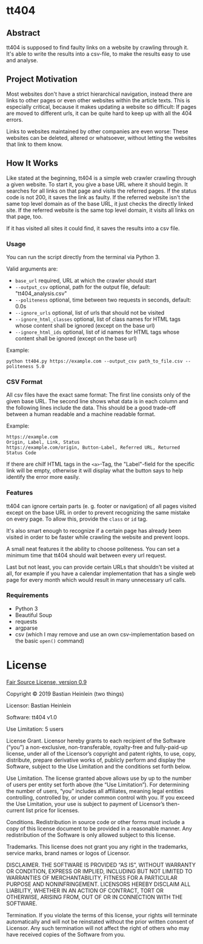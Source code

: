 # tt404
## Abstract
tt404 is supposed to find faulty links on a website by crawling through it. It's able to write the results into a csv-file, to make the results easy to use and analyse. 
## Project Motivation
Most websites don't have a strict hierarchical navigation, instead there are links to other pages or even other websites within the article texts. This is especially critical, because it makes updating a website so difficult: If pages are moved to different urls, it can be quite hard to keep up with all the 404 errors. 

Links to websites maintained by other companies are even worse: These websites can be deleted, altered or whatsoever, without letting the websites that link to them know. 

## How It Works
Like stated at the beginning, tt404 is a simple web crawler crawling through a given website. To start it, you give a base URL where it should begin. It searches for all links on that page and visits the referred pages. If the status code is not 200, it saves the link as faulty. If the referred website isn't the same top level domain as of the base URL, it just checks the directly linked site. If the referred website is the same top level domain, it visits all links on that page, too. 

If it has visited all sites it could find, it saves the results into a csv file. 

### Usage
You can run the script directly from the terminal via Python 3.

Valid arguments are: 
- ```base_url``` required, URL at which the crawler should start
- ```--output_csv``` optional, path for the output file, default: "tt404_analysis.csv"
- ```--politeness``` optional, time between two requests in seconds, default: 0.0s
- ```--ignore_urls``` optional, list of urls that should not be visited
- ```--ignore_html_classes``` optional, list of class names for HTML tags whose content shall be ignored (except on the base url)
- ```--ignore_html_ids``` optional, list of id names for HTML tags whose content shall be ignored (except on the base url)

Example: 
``` 
python tt404.py https://example.com --output_csv path_to_file.csv --politeness 5.0
```

### CSV Format
All csv files have the exact same format: The first line consists only of the given base URL. The second line shows what data is in each column and the following lines include the data. This should be a good trade-off between a human readable and a machine readable format. 

Example: 
```
https://example.com 
Origin, Label, Link, Status
https://example.com/origin, Button-Label, Referred URL, Returned Status Code
```

If there are chilf HTML tags in the ```<a>```-Tag, the "Label"-field for the specific link will be empty, otherwise it will display what the button says to help identify the error more easily. 

### Features
tt404 can ignore certain parts (e. g. footer or navigation) of all pages visited except on the base URL in order to prevent recognizing the same mistake on every page. To allow this, provide the ```class``` or ```id``` tag. 

It's also smart enough to recognize if a certain page has already been visited in order to be faster while crawling the website and prevent loops. 

A small neat features it the ability to choose politeness. You can set a minimum time that tt404 should wait between every url request. 

Last but not least, you can provide certain URLs that shouldn't be visited at all, for example if you have a calendar implementation that has a single web page for every month which would result in many unnecessary url calls. 

### Requirements 
- Python 3
- Beautiful Soup
- requests
- argparse
- csv (which I may remove and use an own csv-implementation based on the basic ```open()``` command)

# License
[Fair Source License, version 0.9](https://fair.io/v0.9.txt)

Copyright © 2019 Bastian Heinlein (two things)

Licensor: Bastian Heinlein

Software: tt404 v1.0 

Use Limitation: 5 users

License Grant. Licensor hereby grants to each recipient of the Software (“you”) a non-exclusive, non-transferable, royalty-free and fully-paid-up license, under all of the Licensor’s copyright and patent rights, to use, copy, distribute, prepare derivative works of, publicly perform and display the Software, subject to the Use Limitation and the conditions set forth below.

Use Limitation. The license granted above allows use by up to the number of users per entity set forth above (the “Use Limitation”). For determining the number of users, “you” includes all affiliates, meaning legal entities controlling, controlled by, or under common control with you. If you exceed the Use Limitation, your use is subject to payment of Licensor’s then-current list price for licenses.

Conditions. Redistribution in source code or other forms must include a copy of this license document to be provided in a reasonable manner. Any redistribution of the Software is only allowed subject to this license.

Trademarks. This license does not grant you any right in the trademarks, service marks, brand names or logos of Licensor.

DISCLAIMER. THE SOFTWARE IS PROVIDED “AS IS”, WITHOUT WARRANTY OR CONDITION, EXPRESS OR IMPLIED, INCLUDING BUT NOT LIMITED TO WARRANTIES OF MERCHANTABILITY, FITNESS FOR A PARTICULAR PURPOSE AND NONINFRINGEMENT. LICENSORS HEREBY DISCLAIM ALL LIABILITY, WHETHER IN AN ACTION OF CONTRACT, TORT OR OTHERWISE, ARISING FROM, OUT OF OR IN CONNECTION WITH THE SOFTWARE.

Termination. If you violate the terms of this license, your rights will terminate automatically and will not be reinstated without the prior written consent of Licensor. Any such termination will not affect the right of others who may have received copies of the Software from you.